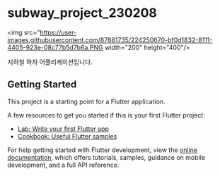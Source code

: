 # subway_project_230208

<img src="https://user-images.githubusercontent.com/87881735/224250670-bf0d1832-8111-4405-923e-08c77b5d7b6a.PNG  width="200" height="400"/>


지하철 하차 어플리케이션입니다. 

## Getting Started

This project is a starting point for a Flutter application.

A few resources to get you started if this is your first Flutter project:

- [Lab: Write your first Flutter app](https://docs.flutter.dev/get-started/codelab)
- [Cookbook: Useful Flutter samples](https://docs.flutter.dev/cookbook)

For help getting started with Flutter development, view the
[online documentation](https://docs.flutter.dev/), which offers tutorials,
samples, guidance on mobile development, and a full API reference.
